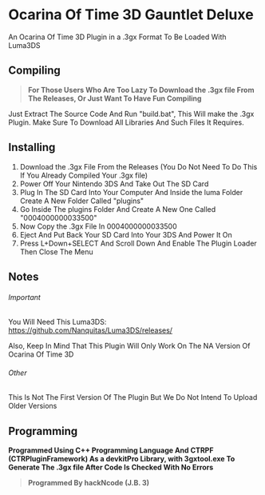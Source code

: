 # Ocarina Of Time 3D Gauntlet Deluxe

An Ocarina Of Time 3D Plugin in a .3gx Format To Be Loaded With Luma3DS

## Compiling

> **For Those Users Who Are Too Lazy To Download the .3gx file From The Releases, Or Just Want To Have Fun Compiling**

Just Extract The Source Code And Run "build.bat", This Will make the .3gx Plugin. Make Sure To Download All Libraries And Such Files It Requires. 

## Installing
1. Download the .3gx File From the Releases (You Do Not Need To Do This If You Already Compiled Your .3gx file)
2. Power Off Your Nintendo 3DS And Take Out The SD Card
3. Plug In The SD Card Into Your Computer And Inside the luma Folder Create A New Folder Called "plugins"
4. Go Inside The plugins Folder And Create A New One Called "0004000000033500"
5. Now Copy the .3gx File In 0004000000033500
6. Eject And Put Back Your SD Card Into Your 3DS And Power It On
7. Press L+Down+SELECT And Scroll Down And Enable The Plugin Loader Then Close The Menu

## Notes

###### Important
You Will Need This Luma3DS: https://github.com/Nanquitas/Luma3DS/releases/

Also, Keep In Mind That This Plugin Will Only Work On The NA Version Of Ocarina Of Time 3D

###### Other

This Is Not The First Version Of The Plugin But We Do Not Intend To Upload Older Versions

## Programming
**Programmed Using C++ Programming Language And CTRPF (CTRPluginFramework) As a devkitPro Library, with 3gxtool.exe To Generate The .3gx file After Code Is Checked With No Errors**

> **Programmed By hackNcode (J.B. 3)**


